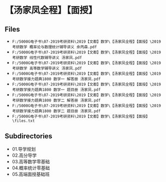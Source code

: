 # 【汤家凤全程】【面授】

## Files

- `F:/5000G电子书\07-2019考研资料\2019【文都】数学\【汤家凤全程】【面授】\2019考研数学 概率论与数理统计辅导讲义 余丙森.pdf`
- `F:/5000G电子书\07-2019考研资料\2019【文都】数学\【汤家凤全程】【面授】\2019考研数学 线性代数辅导讲义 汤家凤.pdf`
- `F:/5000G电子书\07-2019考研资料\2019【文都】数学\【汤家凤全程】【面授】\2019考研数学 高等数学辅导讲义 汤家凤.pdf`
- `F:/5000G电子书\07-2019考研资料\2019【文都】数学\【汤家凤全程】【面授】\2019考研数学接力题典1800 数学一 解答册 汤家凤.pdf`
- `F:/5000G电子书\07-2019考研资料\2019【文都】数学\【汤家凤全程】【面授】\2019考研数学接力题典1800 数学一 题目册 汤家凤.pdf`
- `F:/5000G电子书\07-2019考研资料\2019【文都】数学\【汤家凤全程】【面授】\2019考研数学接力题典1800 数学二 解答册 汤家凤.pdf`
- `F:/5000G电子书\07-2019考研资料\2019【文都】数学\【汤家凤全程】【面授】\2019考研数学接力题典1800 数学二 题目册 汤家凤.pdf`
- `F:/5000G电子书\07-2019考研资料\2019【文都】数学\【汤家凤全程】【面授】\files.txt`

## Subdirectories

- 01.导学规划
- 02.高分导学
- 03.高等数学零基础
- 04.概率统计零基础
- 05.高端面授基础班

